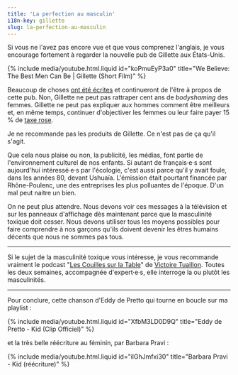 ```yaml
---
title: 'La perfection au masculin'
i18n-key: gillette
slug: la-perfection-au-masculin
---
```


Si vous ne l'avez pas encore vue et que vous comprenez l'anglais, je vous
encourage fortement à regarder la nouvelle pub de Gillette aux États-Unis.

<!-- more -->

{% include media/youtube.html.liquid id="koPmuEyP3a0" title="We Believe: The Best Men Can Be | Gillette (Short Film)" %}

Beaucoup de choses
[ont été écrites](http://cheekmagazine.fr/societe/pub-gillette-masculinistes/)
et continueront de l'être à propos de cette pub. Non, Gillette ne peut pas
rattraper cent ans de _bodyshaming_ des femmes. Gillette ne peut pas expliquer
aux hommes comment être meilleurs et, en même temps, continuer d'objectiver les
femmes ou leur faire payer 15 % de
[taxe rose](https://www.neonmag.fr/produits-pour-femmes-plus-chers-la-taxe-rose-existe-t-elle-vraiment-505677.html).

Je ne recommande pas les produits de Gillette. Ce n'est pas de ça qu'il s'agit.

Que cela nous plaise ou non, la publicité, les médias, font partie de
l'environnement culturel de nos enfants. Si autant de français·e·s sont
aujourd'hui intéressé·e·s par l'écologie, c'est aussi parce qu'il y avait foule,
dans les années 80, devant Ushuaïa. L'émission était pourtant financée par
Rhône-Poulenc, une des entreprises les plus polluantes de l'époque. D'un mal
peut naitre un bien.

On ne peut plus attendre. Nous devons voir ces messages à la télévision et sur
les panneaux d'affichage dès maintenant parce que la masculinité toxique doit
cesser. Nous devons utiliser tous les moyens possibles pour faire comprendre à
nos garçons qu'ils doivent devenir les êtres humains décents que nous ne sommes
pas tous.

---

Si le sujet de la masculinité toxique vous intéresse, je vous recommande
vraiment le podcast
"[Les Couilles sur la Table](https://www.binge.audio/category/les-couilles-sur-la-table/)"
de [Victoire Tuaillon](https://twitter.com/vtuaillon). Toutes les deux semaines,
accompagnée d'expert·e·s, elle interroge la ou plutôt les masculinités.

---

Pour conclure, cette chanson d'Eddy de Pretto qui tourne en boucle sur ma
playlist :

{% include media/youtube.html.liquid id="XfbM3LD0D9Q" title="Eddy de Pretto - Kid (Clip Officiel)" %}

et la très belle réécriture au féminin, par Barbara Pravi :

{% include media/youtube.html.liquid id="ilGhJmfxi30" title="Barbara Pravi - Kid (réécriture)" %}
